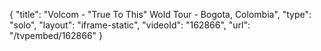 {
    "title": "Volcom - \"True To This\" Wold Tour - Bogota, Colombia",
    "type": "solo",
    "layout": "iframe-static",
    "videoId": "162866",
    "url": "\/tvpembed\/162866"
}